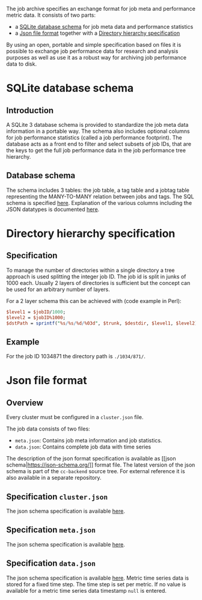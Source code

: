 The job archive specifies an exchange format for job meta and performance metric
data. It consists of two parts:
* a [SQLite database schema](https://github.com/ClusterCockpit/cc-backend/wiki/Job-Archive#sqlite-database-schema)  for job meta data and performance statistics
* a [Json file format](https://github.com/ClusterCockpit/cc-backend/wiki/Job-Archive#json-file-format) together with a [Directory hierarchy specification](https://github.com/ClusterCockpit/cc-backend/wiki/Job-Archive#directory-hierarchy-specification)

By using an open, portable and simple specification based on files it is
possible to exchange job performance data for research and analysis purposes as
well as use it as a robust way for archiving job performance data to disk.

# SQLite database schema
## Introduction

A SQLite 3 database schema is provided to standardize the job meta data
information in a portable way. The schema also includes optional columns for job
performance statistics (called a job performance footprint). The database acts
as a front end to filter and select subsets of job IDs, that are the keys to get
the full job performance data in the job performance tree hierarchy.

## Database schema

The schema includes 3 tables: the job table, a tag table and a jobtag table
representing the MANY-TO-MANY relation between jobs and tags. The SQL schema is
specified
[here](https://github.com/ClusterCockpit/cc-specifications/blob/master/schemas/jobs-sqlite.sql).
Explanation of the various columns including the JSON datatypes is documented
[here](https://github.com/ClusterCockpit/cc-specifications/blob/master/datastructures/job-meta.schema.json).

# Directory hierarchy specification

## Specification

To manage the number of directories within a single directory a tree approach is
used splitting the integer job ID. The job id is split in junks of 1000 each.
Usually 2 layers of directories is sufficient but the concept can be used for an
arbitrary number of layers.

For a 2 layer schema this can be achieved with (code example in Perl):
``` perl
$level1 = $jobID/1000;
$level2 = $jobID%1000;
$dstPath = sprintf("%s/%s/%d/%03d", $trunk, $destdir, $level1, $level2);
```

## Example

For the job ID 1034871 the directory path is `./1034/871/`.

# Json file format
## Overview

Every cluster must be configured in a `cluster.json` file.

The job data consists of two files:
* `meta.json`: Contains job meta information and job statistics.
* `data.json`: Contains complete job data with time series

The description of the json format specification is available as [[json
schema|https://json-schema.org/]] format file. The latest version of the json
schema is part of the `cc-backend` source tree. For external reference it is
also available in a separate repository.

## Specification `cluster.json`

The json schema specification is available
[here](https://github.com/ClusterCockpit/cc-specifications/blob/master/datastructures/cluster.schema.json).

## Specification `meta.json`

The json schema specification is available
[here](https://github.com/RRZE-HPC/HPCJobDatabase/blob/master/json-schema/job-meta.schema.json).

## Specification `data.json`

The json schema specification is available
[here](https://github.com/RRZE-HPC/HPCJobDatabase/blob/master/json-schema/job-data.schema.json).
Metric time series data is stored for a fixed time step. The time step is set
per metric. If no value is available for a metric time series data timestamp
`null` is entered. 

